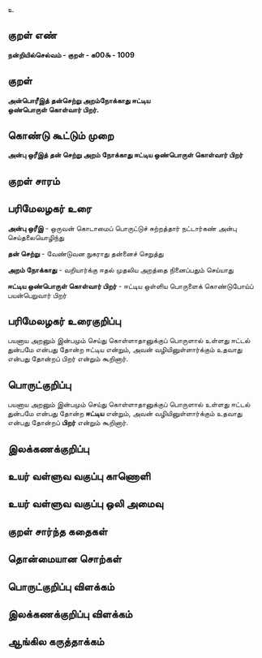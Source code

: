 உ

## குறள் எண் 

**நன்றியில்செல்வம் - குறள் - க00௯ - 1009**

## குறள் 

**அன்பொரீஇத் தன்செற்று அறம்நோக்காது ஈட்டிய  
ஒண்பொருள் கொள்வார் பிறர்.** 

## கொண்டு கூட்டும் முறை

**அன்பு ஒரீஇத் தன் செற்று அறம் நோக்காது ஈட்டிய ஒண்பொருள் கொள்வார் பிறர்** 

## குறள் சாரம் 


## பரிமேலழகர் உரை

**அன்பு ஒரீஇ** - ஒருவன் கொடாமைப் பொருட்டுச் சுற்றத்தார் நட்டார்கண் அன்பு செய்தலையொழிந்து 

**தன் செற்று** - வேண்டுவன நுகராது தன்னைச் செறுத்து 

**அறம் நோக்காது** - வறியார்க்கு ஈதல் முதலிய அறத்தை நினைப்பதும் செய்யாது 

**ஈட்டிய ஒண்பொருள் கொள்வார் பிறர்** - ஈட்டிய ஒள்ளிய பொருளைக் கொண்டுபோய்ப் பயன்பெறுவார் பிறர்

## பரிமேலழகர் உரைகுறிப்பு   

பயனாய அறனும் இன்பமும் செய்து கொள்ளாதானுக்குப் பொருளால் உள்ளது ஈட்டல் துன்பமே என்பது தோன்ற ஈட்டிய என்றும், அவன் வழியினுள்ளார்க்கும் உதவாது என்பது தோன்றப் பிறர் என்றும் கூறினார்.

## பொருட்குறிப்பு 

பயனாய அறனும் இன்பமும் செய்து கொள்ளாதானுக்குப் பொருளால் உள்ளது ஈட்டல் துன்பமே என்பது தோன்ற **ஈட்டிய** என்றும், அவன் வழியினுள்ளார்க்கும் உதவாது என்பது தோன்றப் **பிறர்** என்றும் கூறினார்.

## இலக்கணக்குறிப்பு  


## உயர் வள்ளுவ வகுப்பு காணொளி


## உயர் வள்ளுவ வகுப்பு ஒலி அமைவு 

 
## குறள் சார்ந்த கதைகள் 


## தொன்மையான சொற்கள்


## பொருட்குறிப்பு விளக்கம்


## இலக்கணக்குறிப்பு விளக்கம்


## ஆங்கில கருத்தாக்கம் 


